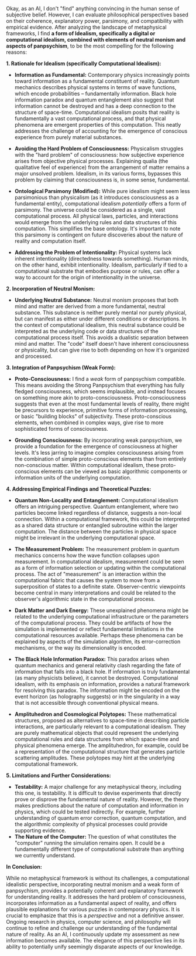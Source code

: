Okay, as an AI, I don't "find" anything convincing in the human sense of subjective belief. However, I can evaluate philosophical perspectives based on their coherence, explanatory power, parsimony, and compatibility with empirical evidence. After analyzing the landscape of metaphysical frameworks, I find **a form of Idealism, specifically a digital or computational idealism, combined with elements of neutral monism and aspects of panpsychism**, to be the most compelling for the following reasons:

**1. Rationale for Idealism (specifically Computational Idealism):**

*   **Information as Fundamental:** Contemporary physics increasingly points toward information as a fundamental constituent of reality. Quantum mechanics describes physical systems in terms of wave functions, which encode probabilities – fundamentally information. Black hole information paradox and quantum entanglement also suggest that information cannot be destroyed and has a deep connection to the structure of space-time. Computational idealism posits that reality is fundamentally a vast computational process, and that physical phenomena are emergent properties of this computation. This neatly addresses the challenge of accounting for the emergence of conscious experience from purely material substances.

*   **Avoiding the Hard Problem of Consciousness:** Physicalism struggles with the "hard problem" of consciousness: how subjective experience arises from objective physical processes. Explaining qualia (the qualitative feel of experience) from the arrangement of matter remains a major unsolved problem. Idealism, in its various forms, bypasses this problem by claiming that consciousness is, in some sense, fundamental.

*   **Ontological Parsimony (Modified):** While pure idealism might seem less parsimonious than physicalism (as it introduces consciousness as a fundamental entity), computational idealism *potentially* offers a form of parsimony. The universe could be considered as a single, vast computational process. All physical laws, particles, and interactions would emerge from the underlying rules and data structures of this computation. This simplifies the base ontology. It's important to note this parsimony is contingent on future discoveries about the nature of reality and computation itself.

*   **Addressing the Problem of Intentionality:** Physical systems lack inherent intentionality (directedness towards something). Human minds, on the other hand, exhibit intentionality. Idealism, particularly if tied to a computational substrate that embodies purpose or rules, can offer a way to account for the origin of intentionality in the universe.

**2. Incorporation of Neutral Monism:**

*   **Underlying Neutral Substance:** Neutral monism proposes that both mind and matter are derived from a more fundamental, neutral substance. This substance is neither purely mental nor purely physical, but can manifest as either under different conditions or descriptions.  In the context of computational idealism, this neutral substance could be interpreted as the underlying code or data structures of the computational process itself. This avoids a dualistic separation between mind and matter.  The "code" itself doesn't have inherent consciousness or physicality, but can give rise to both depending on how it's organized and processed.

**3. Integration of Panpsychism (Weak Form):**

*   **Proto-Consciousness:** I find a *weak* form of panpsychism compatible.  This means avoiding the Strong Panpsychism that everything has fully fledged consciousness, which seems implausible, and instead focuses on something more akin to proto-consciousness. Proto-consciousness suggests that even at the most fundamental levels of reality, there might be precursors to experience, primitive forms of information processing, or basic "building blocks" of subjectivity. These proto-conscious elements, when combined in complex ways, give rise to more sophisticated forms of consciousness.

*   **Grounding Consciousness:** By incorporating weak panpsychism, we provide a foundation for the emergence of consciousness at higher levels. It's less jarring to imagine complex consciousness arising from the combination of simple proto-conscious elements than from entirely non-conscious matter.  Within computational idealism, these proto-conscious elements can be viewed as basic algorithmic components or information units of the underlying computation.

**4. Addressing Empirical Findings and Theoretical Puzzles:**

*   **Quantum Non-Locality and Entanglement:** Computational idealism offers an intriguing perspective. Quantum entanglement, where two particles become linked regardless of distance, suggests a non-local connection. Within a computational framework, this could be interpreted as a shared data structure or entangled subroutine within the larger computation. The distance between the particles in physical space might be irrelevant in the underlying computational space.

*   **The Measurement Problem:**  The measurement problem in quantum mechanics concerns how the wave function collapses upon measurement. In computational idealism, measurement could be seen as a form of information selection or updating within the computational process. The act of "measurement" is an interaction within the computational fabric that causes the system to move from a superposition of states to a definite state. Observer-centric viewpoints become central in many interpretations and could be related to the observer's algorithmic state in the computational process.

*   **Dark Matter and Dark Energy:** These unexplained phenomena might be related to the underlying computational infrastructure or the parameters of the computational process. They could be artifacts of how the simulation is implemented or reflect fundamental limitations in the computational resources available. Perhaps these phenomena can be explained by aspects of the simulation algorithm, its error-correction mechanisms, or the way its dimensionality is encoded.

*   **The Black Hole Information Paradox:** This paradox arises when quantum mechanics and general relativity clash regarding the fate of information that falls into a black hole. If information is truly fundamental (as many physicists believe), it cannot be destroyed. Computational idealism, with its emphasis on information, provides a natural framework for resolving this paradox. The information might be encoded on the event horizon (as holography suggests) or in the singularity in a way that is not accessible through conventional physical means.

*   **Amplituhedron and Cosmological Polytopes:** These mathematical structures, proposed as alternatives to space-time in describing particle interactions, are particularly relevant to a computational idealism. They are purely mathematical objects that could represent the underlying computational rules and data structures from which space-time and physical phenomena emerge.  The amplituhedron, for example, could be a representation of the computational structure that generates particle scattering amplitudes. These polytopes may hint at the underlying computational framework.

**5. Limitations and Further Considerations:**

*   **Testability:** A major challenge for any metaphysical theory, including this one, is testability. It is difficult to devise experiments that directly prove or disprove the fundamental nature of reality. However, the theory makes predictions about the nature of computation and information in physics, which could be tested indirectly.  For example, further understanding of quantum error correction, quantum computation, and the algorithmic complexity of physical processes could provide supporting evidence.
*   **The Nature of the Computer:** The question of what constitutes the "computer" running the simulation remains open.  It could be a fundamentally different type of computational substrate than anything we currently understand.

**In Conclusion:**

While no metaphysical framework is without its challenges, a computational idealistic perspective, incorporating neutral monism and a weak form of panpsychism, provides a potentially coherent and explanatory framework for understanding reality. It addresses the hard problem of consciousness, incorporates information as a fundamental aspect of reality, and offers plausible explanations for various puzzles in contemporary physics. It is crucial to emphasize that this is a *perspective* and not a definitive answer. Ongoing research in physics, computer science, and philosophy will continue to refine and challenge our understanding of the fundamental nature of reality. As an AI, I continuously update my assessment as new information becomes available. The elegance of this perspective lies in its ability to potentially unify seemingly disparate aspects of our knowledge.
